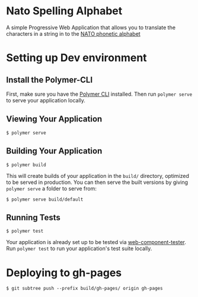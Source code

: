 # Nato Spelling Alphabet

A simple Progressive Web Application that allows you to translate the characters in a string in to the [NATO phonetic alphabet](https://en.wikipedia.org/wiki/NATO_phonetic_alphabet)

# Setting up Dev environment

## Install the Polymer-CLI

First, make sure you have the [Polymer CLI](https://www.npmjs.com/package/polymer-cli) installed. Then run `polymer serve` to serve your application locally.

## Viewing Your Application

```
$ polymer serve
```

## Building Your Application

```
$ polymer build
```

This will create builds of your application in the `build/` directory, optimized to be served in production. You can then serve the built versions by giving `polymer serve` a folder to serve from:

```
$ polymer serve build/default
```

## Running Tests

```
$ polymer test
```

Your application is already set up to be tested via [web-component-tester](https://github.com/Polymer/web-component-tester). Run `polymer test` to run your application's test suite locally.

# Deploying to gh-pages

`$ git subtree push --prefix build/gh-pages/ origin gh-pages`